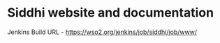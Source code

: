 # Siddhi website and documentation 

Jenkins Build URL - https://wso2.org/jenkins/job/siddhi/job/www/ 
